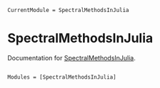 ```@meta
CurrentModule = SpectralMethodsInJulia
```

# SpectralMethodsInJulia

Documentation for [SpectralMethodsInJulia](https://github.com/pjabardo/SpectralMethodsInJulia.jl).

```@index
```

```@autodocs
Modules = [SpectralMethodsInJulia]
```

